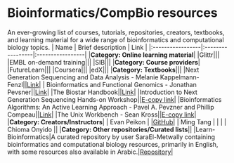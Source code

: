 # Bioinformatics/CompBio resources
An ever-growing list of courses, tutorials, repositories, creators, textbooks, and learning material for a wide range of bioinformatics and computational biology topics.
| Name | Brief description | Link |
|:-----------------|:-----------------|:-----------------|
|**Category: Online learning material**|
|Glittr|||
|EMBL on-demand training|||
|SIB|||
|**Category: Course providers**|
|FutureLearn|||
|Coursera|||
|edX|||
|**Category: Textbooks**|||
|Next Generation Sequencing and Data Analysis - Melanie Kappelmann-Fenzl||[Link](https://link.springer.com/book/10.1007/978-3-030-62490-3)|
| Bioinformatics and Functional Genomics - Jonathan Pevsner||[Link](https://www.wiley.com/en-us/Bioinformatics+and+Functional+Genomics%2C+3rd+Edition-p-9781118581780)|
|The Biostar Handbook||[Link](https://www.biostarhandbook.com/)|
|Introduction to Next Generation Sequencing Hands-on Workshop||[E-copy link](https://bpa-csiro-workshops.github.io/btp-workshop-ngs/pdfs-latest/trainee_handout.pdf)|
|Bioinformatics Algorithms: An Active Learning Approach - Pavel A. Pevzner and Phillip Compeau||[Link](https://www.bioinformaticsalgorithms.org/)|
|The Unix Workbench - Sean Kross||[E-copy link](https://seankross.com/the-unix-workbench/)|
|**Category: Creators/Instructors**|
| Evan Peikon |   |[GitHub](https://github.com/evanpeikon)|
| Ming Tang |   |    |
| Chioma Onyido ||
|**Category: Other repositories/Curated lists**||
|Learn-Bioinformatics|A curated repository by user SaraEl-Metwally containing bioinformatics and computational biology resources, primarily in English, with some resources also available in Arabic.|[Repository](https://github.com/SaraEl-Metwally/Learn_Bioinformatics)|
